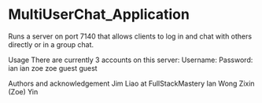 # MultiUserChat_Application
Runs a server on port 7140 that allows clients to log in and chat with others directly or in a group chat. 

Usage
There are currently 3 accounts on this server:
Username: 	Password: 
ian	ian
zoe	zoe
guest	guest

Authors and acknowledgement
Jim Liao at FullStackMastery
Ian Wong
Zixin (Zoe) Yin
